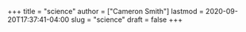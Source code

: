 +++
title = "science"
author = ["Cameron Smith"]
lastmod = 2020-09-20T17:37:41-04:00
slug = "science"
draft = false
+++
